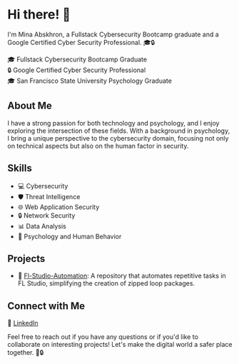 # Hi there! 👋

I'm Mina Abskhron, a Fullstack Cybersecurity Bootcamp graduate and a Google Certified Cyber Security Professional. 🎓🔒

🎓 Fullstack Cybersecurity Bootcamp Graduate \
🔒 Google Certified Cyber Security Professional \
🎓 San Francisco State University Psychology Graduate

## About Me

I have a strong passion for both technology and psychology, and I enjoy exploring the intersection of these fields. With a background in psychology, I bring a unique perspective to the cybersecurity domain, focusing not only on technical aspects but also on the human factor in security.

## Skills

- 💻 Cybersecurity
- 🛡️ Threat Intelligence
- 🌐 Web Application Security
- 🔒 Network Security
- 📊 Data Analysis
- 🧠 Psychology and Human Behavior

## Projects

- 🚀 [Fl-Studio-Automation](https://github.com/eldoktor1/Fl-Studio-Automation): A repository that automates repetitive tasks in FL Studio, simplifying the creation of zipped loop packages.

## Connect with Me

💼 [LinkedIn](https://linkedin.com/in/mina-abskhron)

Feel free to reach out if you have any questions or if you'd like to collaborate on interesting projects! Let's make the digital world a safer place together. 🌟🔒
